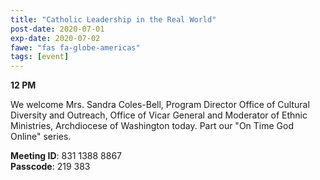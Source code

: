 ```yaml
---
title: "Catholic Leadership in the Real World"
post-date: 2020-07-01
exp-date: 2020-07-02
fawe: "fas fa-globe-americas"
tags: [event]
---
```

**12 PM**

We welcome Mrs. Sandra Coles-Bell, Program Director Office of Cultural Diversity and Outreach, Office of Vicar General and Moderator of Ethnic Ministries, Archdiocese of Washington today. Part our "On Time God Online" series.

<p class="text-danger"><b>Meeting ID</b>: 831 1388 8867
<br>
<b>Passcode</b>: 219 383
</p>